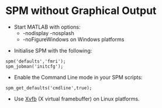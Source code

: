 # SPM without Graphical Output

- Start MATLAB with options:
  - -nodisplay -nosplash
  - -noFigureWindows on Windows platforms

<!-- -->

- Initialise SPM with the following:

`spm('defaults','fmri');`  
`spm_jobman('initcfg');`

- Enable the Command Line mode in your SPM scripts:

`spm_get_defaults('cmdline',true);`

- Use [Xvfb](http://en.wikipedia.org/wiki/Xvfb) (X virtual framebuffer)
  on Linux platforms.
